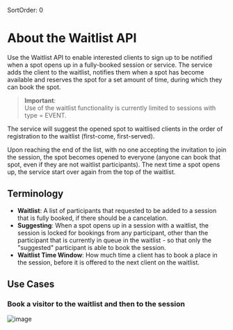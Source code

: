 SortOrder: 0
# About the Waitlist API

Use the Waitlist API to enable interested clients to sign up to be notified when a spot opens up in a fully-booked session or service. 
The service adds the client to the waitlist, notifies them when a spot has become available and reserves the spot for a set amount of time, during which they can book the spot.
>**Important**:  
Use of the waitlist functionality is currently limited to sessions with type = EVENT.

The service will suggest the opened spot to waitlised clients in the order of registration to the waitlist (first-come, first-served). 

Upon reaching the end of the list, with no one accepting the invitation to join the session, the spot becomes opened to everyone (anyone can book that spot, even if they are not waitlist participants). The next time a spot opens up, the service start over again from the top of the waitlist.

## Terminology

- **Waitlist**: A list of participants that requested to be added to a session that is fully booked, if there should be a cancelation.
- **Suggesting**: When a spot opens up in a session with a waitlist, the session is locked for bookings from any participant, other than the participant that is currently in queue in the waitlist - so that only the "suggested" participant is able to book the session.
- **Waitlist Time Window**: How much time a client has to book a place in the session, before it is offered to the next client on the waitlist.

## Use Cases

### Book a visitor to the waitlist and then to the session
![image](https://s3.amazonaws.com/wixplorer-readme-images/bookings---waitlist-service/BookToWaitlist.png)
